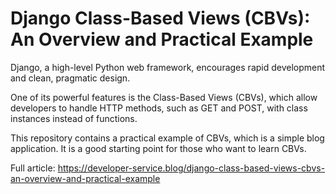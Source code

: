 # Django Class-Based Views (CBVs): An Overview and Practical Example

Django, a high-level Python web framework, encourages rapid development and clean, pragmatic design.

One of its powerful features is the Class-Based Views (CBVs), which allow developers to handle HTTP methods, such as GET and POST, with class instances instead of functions. 

This repository contains a practical example of CBVs, which is a simple blog application. It is a good starting point for those who want to learn CBVs.

Full article: https://developer-service.blog/django-class-based-views-cbvs-an-overview-and-practical-example
